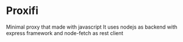 # Proxifi
Minimal proxy that made with javascript
It uses nodejs as backend with express framework and node-fetch as rest client
